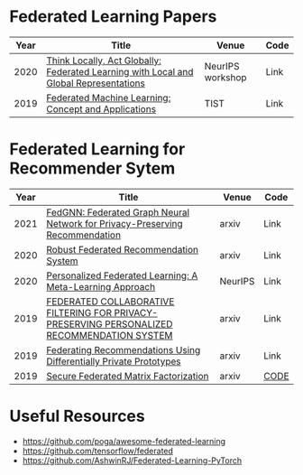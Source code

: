 # Federated Learning Papers
| Year   | Title  | Venue | Code  |
|-------|--------|--------|-----------|
| 2020 | [Think Locally, Act Globally: Federated Learning with Local and Global Representations](https://arxiv.org/pdf/2001.01523.pdf) | NeurIPS workshop | Link |
| 2019 | [Federated Machine Learning: Concept and Applications](https://dl.acm.org/doi/pdf/10.1145/3298981) | TIST | Link |

# Federated Learning for Recommender Sytem
| Year   | Title  | Venue | Code  |
|-------|--------|--------|-----------|
| 2021 | [FedGNN: Federated Graph Neural Network for Privacy-Preserving Recommendation](https://arxiv.org/abs/2102.04925) | arxiv | Link |
| 2020 | [Robust Federated Recommendation System](https://arxiv.org/pdf/2006.08259.pdf) | arxiv | Link |
| 2020 | [Personalized Federated Learning: A Meta-Learning Approach](https://arxiv.org/pdf/2002.07948.pdf) | NeurIPS | Link | 
| 2019 | [FEDERATED COLLABORATIVE FILTERING FOR PRIVACY-PRESERVING PERSONALIZED RECOMMENDATION SYSTEM](https://arxiv.org/pdf/1901.09888.pdf) | arxiv | Link | 
| 2019 | [Federating Recommendations Using Differentially Private Prototypes](https://arxiv.org/pdf/2003.00602.pdf) | arxiv | Link | 
| 2019 | [Secure Federated Matrix Factorization](https://arxiv.org/pdf/1906.05108.pdf) | arxiv | [CODE](https://github.com/Di-Chai/FedMF) | 

# Useful Resources
- https://github.com/poga/awesome-federated-learning
- https://github.com/tensorflow/federated
- https://github.com/AshwinRJ/Federated-Learning-PyTorch
